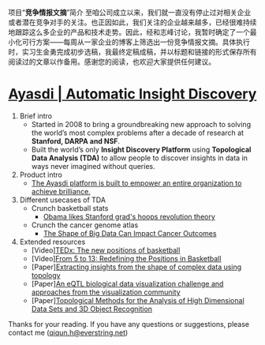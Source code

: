 项目“__竞争情报文摘__”简介
至咱公司成立以来，我们就一直没有停止过对相关企业或者潜在竞争对手的关注。也正因如此，我们关注的企业越来越多，已经很难持续地跟踪这么多企业的产品和技术走势。因此，经和志峰讨论，我暂时确定了一个最小化可行方案——每周从一家企业的博客上筛选出一份竞争情报文摘。具体执行时，实习生金勇完成初步选稿，我最终定稿成稿，并以标题和链接的形式保存所有阅读过的文章以作备用。感谢您的阅读，也欢迎大家提供任何建议。

[Ayasdi | Automatic Insight Discovery](http://www.ayasdi.com/)
======

1. Brief intro
	* Started in 2008 to bring a groundbreaking new approach to solving the world’s most complex problems after a decade of research at __Stanford, DARPA and NSF__.
	* Built the world’s only __Insight Discovery Platform__ using __Topological Data Analysis (TDA)__ to allow people to discover insights in data in ways never imagined without queries.
2. Product intro
	* [The Ayasdi platform is built to empower an entire organization to achieve brilliance.](http://www.ayasdi.com/product/)
3. Different usecases of TDA
	* Crunch basketball stats
		* [Obama likes Stanford grad's hoops revolution theory](http://www.mercurynews.com/stanford-cardinal/ci_23415230/obama-likes-stanford-grads-hoops-revolution-theory)
	* Crunch the cancer genome atlas
		* [The Shape of Big Data Can Impact Cancer Outcomes](http://cdn.oreillystatic.com/en/assets/1/event/89/The%20Shape%20of%20Big%20Data%20Can%20Impact%20Cancer%20Outcomes%20Presentation.pdf)
4. Extended resources
	* [Video][TEDx: The new positions of basketball](http://www.youtube.com/watch?v=E-gpSQQe3w8)
	* [Video][From 5 to 13: Redefining the Positions in Basketball](http://www.youtube.com/watch?v=cdwP_sSaRCQ#at=69)
	* [Paper][Extracting insights from the shape of complex data using topology](http://www.nature.com/srep/2013/130207/srep01236/full/srep01236.html)
	* [Paper][An eQTL biological data visualization challenge and approaches from the visualization community](http://www.ayasdi.com/_downloads/An_eQTL_biological_data_visualization_challenge_and_approaches_from_the_visualization_community.pdf)
	* [Paper][Topological Methods for the Analysis of High Dimensional Data Sets and 3D Object Recognition](http://comptop.stanford.edu/u/preprints/mapperPBG.pdf)
	
Thanks for your reading. If you have any questions or suggestions, please contact me (qiqun.h@everstring.net)